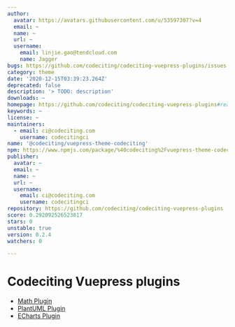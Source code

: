 ```yaml
---
author:
  avatar: https://avatars.githubusercontent.com/u/53597307?v=4
  email: ~
  name: ~
  url: ~
  username:
    email: linjie.gao@tendcloud.com
    name: Jagger
bugs: https://github.com/codeciting/codeciting-vuepress-plugins/issues
category: theme
date: '2020-12-15T03:39:23.264Z'
deprecated: false
description: '> TODO: description'
downloads: ~
homepage: https://github.com/codeciting/codeciting-vuepress-plugins#readme
keywords: ~
license: ~
maintainers:
  - email: ci@codeciting.com
    username: codecitingci
name: '@codeciting/vuepress-theme-codeciting'
npm: https://www.npmjs.com/package/%40codeciting%2Fvuepress-theme-codeciting
publisher:
  avatar: ~
  email: ~
  name: ~
  url: ~
  username:
    email: ci@codeciting.com
    username: codecitingci
repository: https://github.com/codeciting/codeciting-vuepress-plugins
score: 0.292092526523817
stars: 0
unstable: true
version: 0.2.4
watchers: 0

---
```


# Codeciting Vuepress plugins

- [Math Plugin](packages/vuepress-plugin-math/README.md)
- [PlantUML Plugin](packages/vuepress-plugin-plantuml/README.md)
- [ECharts Plugin](packages/vuepress-plugin-echarts/README.md)
